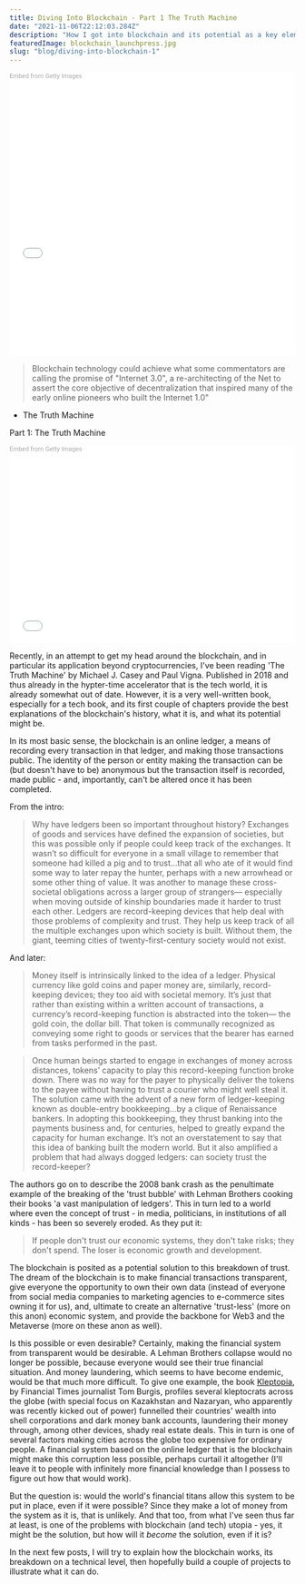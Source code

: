 ```yaml
---
title: Diving Into Blockchain - Part 1 The Truth Machine
date: "2021-11-06T22:12:03.284Z"
description: "How I got into blockchain and its potential as a key element of Web 3.0"
featuredImage: blockchain_launchpress.jpg
slug: "blog/diving-into-blockchain-1"
---
```


<div class="getty embed image" style="background-color:#fff;display:inline-block;font-family:Roboto,sans-serif;color:#a7a7a7;font-size:11px;width:100%;max-width:509px;"><div style="padding:0;margin:0;text-align:left;"><a href="http://www.gettyimages.com/detail/1323419199" target="_blank" style="color:#a7a7a7;text-decoration:none;font-weight:normal !important;border:none;display:inline-block;">Embed from Getty Images</a></div><div style="overflow:hidden;position:relative;height:0;padding:66.60118% 0 0 0;width:100%;"><iframe src="//embed.gettyimages.com/embed/1323419199?et=jdgZSpAnRJh8aFjoR3h6hA&tld=com&sig=VhwrJTboT7snVh5I9suqYL4enI1WtLZ6F-mT45mAUxw=&caption=true&ver=1" scrolling="no" frameborder="0" width="509" height="339" style="display:inline-block;position:absolute;top:0;left:0;width:100%;height:100%;margin:0;"></iframe></div></div>

<iframe src="//embed.gettyimages.com/embed/1323419199?et=jdgZSpAnRJh8aFjoR3h6hA&tld=com&sig=VhwrJTboT7snVh5I9suqYL4enI1WtLZ6F-mT45mAUxw=&caption=true&ver=1" scrolling="no" frameborder="0" width="100%" height="auto"></iframe>

>Blockchain technology could achieve what some commentators are calling the promise of "Internet 3.0", a re-architecting of the Net to assert the core objective of decentralization that inspired many of the early online pioneers who built the Internet 1.0"

- The Truth Machine

Part 1: The Truth Machine

<div class="getty embed image align-left" style="background-color:#fff;display:inline-block;font-family:Roboto,sans-serif;color:#a7a7a7;font-size:11px;width:100%;max-width:509px;"><div style="padding:0;margin:0;text-align:left;"><a href="http://www.gettyimages.com/detail/1322421028" target="_blank" style="color:#a7a7a7;text-decoration:none;font-weight:normal !important;border:none;display:inline-block;">Embed from Getty Images</a></div><div style="overflow:hidden;position:relative;height:0;padding:66.60118% 0 0 0;width:100%;"><iframe src="//embed.gettyimages.com/embed/1322421028?et=zLNfmEE1SylNYyMN2tD3pg&tld=com&sig=Gm8p_OEat9gwFshUplWvuQ38eq6C9elha8j1SzLEleE=&caption=true&ver=1" scrolling="no" frameborder="0" width="509" height="339" style="display:inline-block;position:absolute;top:0;left:0;width:100%;height:100%;margin:0;"></iframe></div></div>

Recently, in an attempt to get my head around the blockchain, and in particular its application beyond cryptocurrencies, I've been reading 'The Truth Machine' by Michael J. Casey and Paul Vigna. Published in 2018 and thus already in the hypter-time accelerator that is the tech world, it is already somewhat out of date. However, it is a very well-written book, especially for a tech book, and its first couple of chapters provide the best explanations of the blockchain's history, what it is, and what its potential might be. 

In its most basic sense, the blockchain is an online ledger, a means of recording every transaction in that ledger, and making those transactions public. The identity of the person or entity making the transaction can be (but doesn't have to be) anonymous but the transaction itself is recorded, made public - and, importantly, can't be altered once it has been completed. 

From the intro: 

> Why have ledgers been so important throughout history? Exchanges of goods and services have defined the expansion of societies, but this was possible only if people could keep track of the exchanges. It wasn’t so difficult for everyone in a small village to remember that someone had killed a pig and to trust...that all who ate of it would find some way to later repay the hunter, perhaps with a new arrowhead or some other thing of value. It was another to manage these cross-societal obligations across a larger group of strangers— especially when moving outside of kinship boundaries made it harder to trust each other. Ledgers are record-keeping devices that help deal with those problems of complexity and trust. They help us keep track of all the multiple exchanges upon which society is built. Without them, the giant, teeming cities of twenty-first-century society would not exist.

And later: 
> Money itself is intrinsically linked to the idea of a ledger. Physical currency like gold coins and paper money are, similarly, record-keeping devices; they too aid with societal memory. It’s just that rather than existing within a written account of transactions, a currency’s record-keeping function is abstracted into the token— the gold coin, the dollar bill. That token is communally recognized as conveying some right to goods or services that the bearer has earned from tasks performed in the past. 

> Once human beings started to engage in exchanges of money across distances, tokens’ capacity to play this record-keeping function broke down. There was no way for the payer to physically deliver the tokens to the payee without having to trust a courier who might well steal it. The solution came with the advent of a new form of ledger-keeping known as double-entry bookkeeping...by a clique of Renaissance bankers. In adopting this bookkeeping, they thrust banking into the payments business and, for centuries, helped to greatly expand the capacity for human exchange. It’s not an overstatement to say that this idea of banking built the modern world. But it also amplified a problem that had always dogged ledgers: can society trust the record-keeper? 

The authors go on to describe the 2008 bank crash as the penultimate example of the breaking of the 'trust bubble' with Lehman Brothers cooking their books 'a vast manipulation of ledgers'. This in turn led to a world where even the concept of trust - in media, politicians, in institutions of all kinds - has been so severely eroded. As they put it:

> If people don't trust our economic systems, they don't take risks; they don't spend. The loser is economic growth and development. 

The blockchain is posited as a potential solution to this breakdown of trust. The dream of the blockchain is to make financial transactions transparent, give everyone the opportunity to own their own data (instead of everyone from social media companies to marketing agencies to e-commerce sites owning it for us), and, ultimate to create an alternative 'trust-less' (more on this anon) economic system, and provide the backbone for Web3 and the Metaverse (more on these anon as well). 

Is this possible or even desirable? Certainly, making the financial system from transparent would be desirable. A Lehman Brothers collapse would no longer be possible, because everyone would see their true financial situation. And money laundering, which seems to have become endemic, would be that much more difficult. To give one example, the book [Kleptopia](https://en.wikipedia.org/wiki/Kleptopia), by Financial Times journalist Tom Burgis, profiles several kleptocrats across the globe (with special focus on Kazakhstan and Nazaryan, who apparently was recently kicked out of power) funnelled their countries' wealth into shell corporations and dark money bank accounts, laundering their money through, among other devices, shady real estate deals. This in turn is one of several factors making cities across the globe too expensive for ordinary people. A financial system based on the online ledger that is the blockchain might make this corruption less possible, perhaps curtail it altogether (I'll leave it to people with infinitely more financial knowledge than I possess to figure out how that would work). 

But the question is: would the world's financial titans allow this system to be put in place, even if it were possible? Since they make a lot of money from the system as it is, that is unlikely. And that too, from what I've seen thus far at least, is one of the problems with blockchain (and tech) utopia - yes, it might be the solution, but how will it *become* the solution, even if it is?

In the next few posts, I will try to explain how the blockchain works, its breakdown on a technical level, then hopefully build a couple of projects to illustrate what it can do. 


